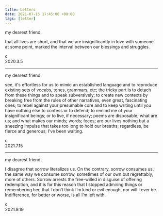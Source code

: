 ```yaml
---
title: Letters
date: 2021-07-15 17:45:00 +08:00
tags: [letter]
---
```


my dearest friend,

that all lives are short, and that we are insignificantly in love with someone at some point, marked the interval between our blessings and struggles.

c  
2020.3.5

----

my dearest friend,

see, it's effortless for us to mimic an established language and to reproduce existing sets of vocabs, tones, grammars, etc; the tricky part is to detach from these things and to speak subversively; to create new contexts by breaking free from the rules of other narratives, even great, fascinating ones; to rebel against your presumable core and to keep writing until you have nothing else to confess or to defend; to remind me of your insignificant beings; or to live, if necessary; poems are disposable; what are us; and what makes our minds; words; feces; are our lives nothing but a sneezing impulse that takes too long to hold our breaths; regardless, be fierce and generous; I've been waiting.

c  
2021.7.15


----

my dearest friend,

I disagree that sorrow literalizes us. On the contrary, sorrow consumes us, the same way we consume sorrow, sometimes of our own but regrettably, more of others. Sorrow arrests the free-willed in disguise of offering redemption, and it is for this reason that I stopped admiring things or remembering her, that I don’t think I’m kind or evil enough, nor will I ever be. Indifference, for better or worse, is all I’m left with.

c  
2021.9.19
